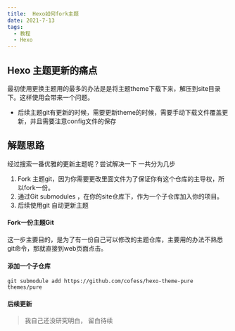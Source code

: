 ```yaml
---
title:  Hexo如何fork主题
date: 2021-7-13
tags: 
  - 教程
  - Hexo
---
```

## Hexo 主题更新的痛点
  最初使用更换主题用的最多的办法是是将主题theme下载下来，解压到site目录下。这样使用会带来一个问题。
- 后续主题git有更新的时候，需要更新theme的时候，需要手动下载文件覆盖更新，并且需要注意config文件的保存

## 解题思路
  经过搜索一番优雅的更新主题呢？尝试解决一下 一共分为几步
1. Fork 主题git，因为你需要更改里面文件为了保证你有这个仓库的主导权，所以fork一份。
2. 通过Git submodules ，在你的site仓库下，作为一个子仓库加入你的项目。
3. 后续使用git 自动更新主题


#### Fork一份主题Git
  这一步主要目的，是为了有一份自己可以修改的主题仓库，主要用的办法不熟悉git命令，那就直接到web页面点击。

#### 添加一个子仓库

```
git submodule add https://github.com/cofess/hexo-theme-pure themes/pure

```

#### 后续更新
> 我自己还没研究明白，
> 留白待续


